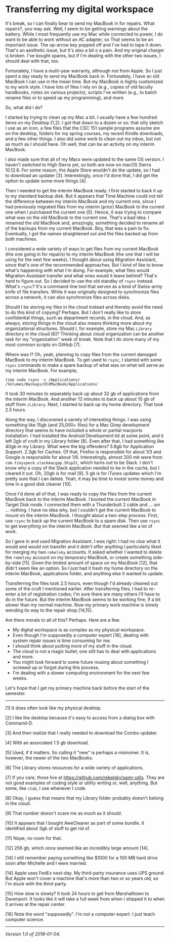 Transferring my digital workspace
=================================

It's break, so I can finally bear to send my MacBook in for repairs.
What repairs?, you may ask.  Well, I seem to be getting warnings about
the battery.  While I most frequently use my Mac while connected to power,
I do want to be able to work without an AC adapter, so That seems to be
an important issue.  The up-arrow key popped off and I've had to tape
it down.  That's an aesthetic issue, but it's also a bit o a pain.  And 
my original charger is broken.  I've bought spares, but if I'm dealing
with the other two issues, I should deal with that, too.

Fortunately, I have a multi-year warranty, although not from Apple.  So
I just spent a day ready to send my MacBook back in.  Fortunately,
I have an old MacBook I can use in the mean time.  But my MacBook is
highly customized to my work style.  I have lots of files I rely on
(e.g., copies of old faculty handbooks, notes on various projects),
scripts I've written (e.g., to batch rename files or to speed up my
programming), and more.

So, what did I do?

I started by trying to clean up my Mac a bit.  I usually have a few
hundred items on my Desktop [1,2].  I got that down to a dozen or so:
that silly sketch I use as an icon, a few files that the CSC 151 sample
programs assume are on the desktop, folders for my spring courses,
my recent Kindle downloads, and a few other things.  I also did some
work to clean out my inbox, but not as much as I should have.  Oh well;
that can be an activity on my interim MacBook.

I also made sure that all of my Macs were updated to the same OS version.
I haven't switched to High Sierra yet, so both are now on macOS Sierra
10.12.6.  For some reason, the Apple Store wouldn't do the update, so
I had to download an updater [3].  Interestingly, once I'd done that, I
did get the option to update some more things [4].

Then I needed to get the interim MacBook ready.  I first started to back
it up to my standard backup disk.  But it appears that Time Machine
could not tell the difference between my interim MacBook and my
current one, since I had previously migrated files from my interim (prior)
MacBook to the current one when I purchased the current one [5].  Hence,
it was trying to compare what was on the old MacBook to the current one.
That's a bad idea.  I renamed the old MacBook and, amazingly, something
decided to rename all of the backups from my current MacBook.  Boy,
that was a pain to fix.  Eventually, I got the names straightened out
and the files backed up from both machines.

I considered a wide variety of ways to get files from my current MacBook
(the one going in for repairs) to my interim MacBook (the one that I
will be using for the next few weeks).  I thought about using Migration
Assistant, since that's one of the recommended approaches.  But I kind
of like to know what's happening with what I'm doing.  For example,
what files would Migration Assistant transfer and what ones would it
leave behind?  That's hard to figure out.  So I decided to use the old
standby of `rsync` instead.  What's `rsync`?  It's a command-line tool
that serves as a kind of Swiss-army knife of file transfers.  While it
was originally designed to synchronize files across a network, it can
also synchronize files across disks.

Should I be storing my files in the cloud instead and thereby avoid the
need to do this kind of copying?  Perhaps.  But I don't really like to
store confidential things, such as department records, in the cloud.  And,
as always, storing things in the cloud also means thinking more about my
organizational structures.  Should I, for example, store my Mac `Library`
directory in the cloud [6]?  Thinking about cloud organization can be another
task for my "organization" week of break.  Note that I do store many of my
most common scripts on GitHub [7].

Where was I?  Oh, yeah, planning to copy files from the current damaged
MacBook to my interim MacBook.  To get used to `rsync`, I started
with some `rsync` commands to make a spare backup of what was on what will
serve as my interim MacBook.  For example,

    time sudo rsync -v /Applications/ /Volumes/Backups/OldMacBook/Applications/

It took 30 minutes to separately back up about 32 gb of applications from
the interim MacBook.  And another 12 minutes to back up about 10 gb of
stuff from `/Library`.  Next, I started to back up my home directory.
That took 2.5 hours.

Along the way, I discovered a variety of interesting things.  I was
using something like 15gb (and 25,000+ files) for a Mac Gimp development
directory that seems to have included a whole or partial macports
installation.  I had installed the Android Development kit at some point,
and it left 2gb of cruft in my Library folder [8].  Even after that,
I had something like 40gb in my Library.  What were the big offenders?
5.8gb for Application Support.  2.3gb for Caches.  Of that, Firefox
is responsible for about 1/3 and Google is responsible for about 1/6.
Interestingly, almost 200 mb were from `com.tinyspeck.slackmacgap.ShipIt`,
which turns out to be Slack.  I don't know why a copy of the Slack
application needed to be in the cache, but I cleared it out.  Oh, 20gb
is for mail [9].  5 gb is for iTunes updates which I'm pretty sure that
I can delete.  Yeah, it may be time to invest some money and time in a
good disk cleaner [10].

Once I'd done all of that, I was ready to copy the files from the current
MacBook back to the interim MacBook.  I booted the current MacBook in Target
Disk mode.  I connected them with a Thunderbolt 2 cable and ... um ...
nothing.  I have no idea why, but I couldn't get the current MacBook to mount
on the interim MacBook.  I thought about a two-step process: First,
use `rsync` to back up the current MacBook to a spare disk.  Then use
`rsync` to get everything on the interim MacBook.  But that seemed like
a lot of work.

So I gave in and used Migration Assistant.  I was right:  I had no
clue what it would and would not transfer and it didn't offer anything
I particularly liked for merging my two `rebelsky` accounts. It asked
whether I wanted to delete the `rebelsky` account on my temporary MacBook,
or create something side-by-side [11].  Given the limited amount of space
on my MacBook [12], that didn't seem like an option.  So I just had it
trash my home directory on the interim MacBook, applications folder,
and anything else it wanted to update.

Transferring the files took 2.5 hours, even though I'd already cleaned
out some of the cruft I mentioned earlier.  After transferring files,
I had to re-enter a lot of registration codes; I'm sure there are many
others I'll have to do in the future.  But the interim MacBook seems to
be working fine, if a bit slower than my normal machine.  Now my primary
work machine is slowly wending its way to the repair shop [14,15].

Are there morals to all of this?  Perhaps.  Here are a few.

* My digital workspace is as complex as my physical workspace.
* Even though I'm supposedly a computer expert [16], dealing with
  system repair issues is time consuming for me.
* I should think about putting more of my stuff in the cloud.
* The cloud is not a magic bullet; one still has to deal with
  applications and more.
* You might look forward to some future musing about something I screwed
  up or forgot during this process.
* I'm dealing with a slower computing environment for the next few weeks. 

Let's hope that I get my primary machine back before the start of the semester.

---

[1] It does often look like my physical desktop.

[2] I like the desktop because it's easy to access from a dialog box with
Command-D.

[3] And then realize that I really needed to download the Combo updater.

[4] With an associated 1.5 gb download.

[5] Used, if it matters.  So calling it "new" is perhaps a misnomer.
It is, however, the newer of the two MacBooks.

[6] The Library stores resources for a wide variety of applications.

[7] If you care, those live at <https://github.com/rebelsky/samr-utils>.
They are not good examples of coding style or utility writing or, well,
anything.  But some, like `ctab`, I use whenever I code.

[8] Okay, I guess that means that my Library folder probably doesn't belong
in the cloud.

[9] That number doesn't scare me as much as it should.

[10] It appears that I bought AweCleaner as part of some bundle.
It identified about 3gb of stuff to get rid of.

[11] Nope, no room for that.

[12] 256 gb, which once seemed like an incredibly large amount [14].

[14] I still remember paying something like $1000 for a 100 MB hard drive
soon after Michelle and I were married.

[14] Apple uses FedEx next-day.  My third-party insurance uses UPS
ground.  But Apple won't cover a machine that's more than two or so
years old, so I'm stuck with the third-party.

[15] How slow is slowly?  It took 24 hours to get from Marshalltown to
Davenport.  It looks like it will take a full week from when I shipped
it to when it arrives at the repair center.

[16] Note the word "supposedly".  I'm not a computer expert.  I just
teach computer science.

---

*Version 1.0 of 2018-01-04.*

